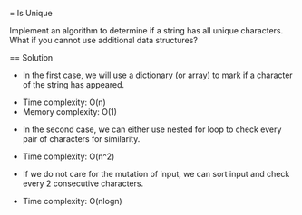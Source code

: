 = Is Unique

 Implement an algorithm to determine if a string has all unique characters.
 What if you cannot use additional data structures?

== Solution

- In the first case, we will use a dictionary (or array) to mark if a character
of the string has appeared.
* Time complexity: O(n)
* Memory complexity: O(1)

- In the second case, we can either use nested for loop to check every pair of
characters for similarity.
* Time complexity: O(n^2)

- If we do not care for the mutation of input, we can sort input and check every
2 consecutive characters.
* Time complexity: O(nlogn)
